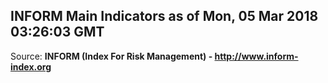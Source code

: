 ## INFORM Main Indicators as of Mon, 05 Mar 2018 03:26:03 GMT

Source: **INFORM (Index For Risk Management) - http://www.inform-index.org**